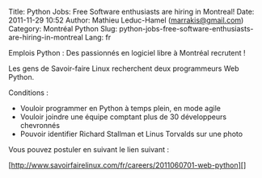 Title: Python Jobs: Free Software enthusiasts are hiring in Montreal!
Date: 2011-11-29 10:52
Author: Mathieu Leduc-Hamel (marrakis@gmail.com)
Category: Montréal Python
Slug: python-jobs-free-software-enthusiasts-are-hiring-in-montreal
Lang: fr

Emplois Python : Des passionnés en logiciel libre à Montréal recrutent !

Les gens de Savoir-faire Linux recherchent deux programmeurs Web Python.

Conditions :

-   Vouloir programmer en Python à temps plein, en mode agile
-   Vouloir joindre une équipe comptant plus de 30 développeurs
    chevronnés
-   Pouvoir identifier Richard Stallman et Linus Torvalds sur une photo

</p>
Vous pouvez postuler en suivant le lien suivant :

[http://www.savoirfairelinux.com/fr/careers/2011060701-web-python][]

  [http://www.savoirfairelinux.com/fr/careers/2011060701-web-python]: http://www.savoirfairelinux.com/fr/careers/2011060701-web-python
